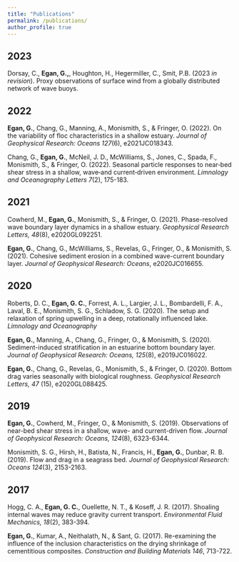 ```yaml
---
title: "Publications"
permalink: /publications/
author_profile: true
---
```


<!-- Google tag (gtag.js) -->
<script async src="https://www.googletagmanager.com/gtag/js?id=G-1G9CHBPGPG"></script>
<script>
  window.dataLayer = window.dataLayer || [];
  function gtag(){dataLayer.push(arguments);}
  gtag('js', new Date());

  gtag('config', 'G-1G9CHBPGPG');
</script>

## 2023
Dorsay, C., **Egan, G.,**, Houghton, H., Hegermiller, C., Smit, P.B. (2023 *in revision*). Proxy observations of surface wind from a globally distributed network of wave buoys.

## 2022
**Egan, G.**, Chang, G., Manning, A., Monismith, S., & Fringer, O. (2022). On the variability of floc characteristics in a shallow estuary. *Journal of Geophysical Research: Oceans 127*(6), e2021JC018343. 

Chang, G., **Egan, G.**, McNeil, J. D., McWilliams, S., Jones, C., Spada, F., Monismith, S., & Fringer, O. (2022). Seasonal particle responses to near‐bed shear stress in a shallow, wave‐and current‐driven environment. *Limnology and Oceanography Letters 7*(2), 175-183.

## 2021

Cowherd, M., **Egan, G.**, Monismith, S., & Fringer, O. (2021). Phase-resolved wave boundary layer dynamics in a shallow estuary. *Geophysical Research Letters, 48*(8), e2020GL092251.

**Egan, G.**, Chang, G., McWilliams, S., Revelas, G., Fringer, O., & Monismith, S. (2021). Cohesive sediment erosion in a combined wave-current boundary layer. *Journal of Geophysical Research: Oceans*, e2020JC016655.

## 2020
Roberts, D. C., **Egan, G. C.**, Forrest, A. L., Largier, J. L., Bombardelli, F. A., Laval, B. E., Monismith, S. G., Schladow, S. G. (2020). The setup and relaxation of spring upwelling in a deep, rotationally influenced lake. *Limnology and Oceanography*

**Egan, G.**, Manning, A., Chang, G., Fringer, O., & Monismith, S. (2020). Sediment-induced stratification in an estuarine bottom boundary layer. *Journal of Geophysical Research: Oceans, 125*(8), e2019JC016022.

**Egan, G.**, Chang, G., Revelas, G., Monismith, S., & Fringer, O. (2020). Bottom drag varies seasonally with biological roughness. *Geophysical Research Letters, 47* (15), e2020GL088425.

## 2019

**Egan, G.**, Cowherd, M., Fringer, O., & Monismith, S. (2019). Observations of near-bed shear stress in a shallow, wave- and current-driven flow. *Journal of Geophysical Research: Oceans, 124*(8), 6323-6344.

Monismith, S. G., Hirsh, H., Batista, N., Francis, H., **Egan, G.**, Dunbar, R. B. (2019). Flow and drag in a seagrass bed. *Journal of Geophysical Research: Oceans 124*(3), 2153-2163.

## 2017
Hogg, C. A., **Egan, G. C.**, Ouellette, N. T., & Koseff, J. R. (2017). Shoaling internal waves may reduce gravity current transport. *Environmental Fluid Mechanics, 18*(2), 383-394.

**Egan, G.**, Kumar, A., Neithalath, N., & Sant, G. (2017). Re-examining the influence of the inclusion characteristics on the drying shrinkage of cementitious composites. *Construction and Building Materials 146*, 713-722.

